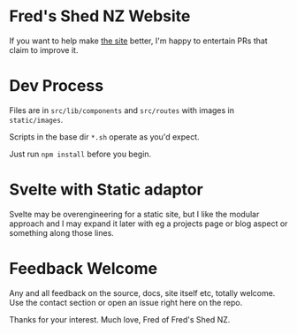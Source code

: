 # Fred's Shed NZ Website

If you want to help make [the site](https://fredsshednz.com) better, I'm happy to entertain PRs that claim to improve it.



# Dev Process

Files are in `src/lib/components` and `src/routes` with images in `static/images`.

Scripts in the base dir `*.sh` operate as you'd expect.

Just run `npm install` before you begin.

# Svelte with Static adaptor

Svelte may be overengineering for a static site, but I like the modular approach and I may expand it later with eg a projects page or blog aspect or something along those lines.

# Feedback Welcome

Any and all feedback on the source, docs, site itself etc, totally welcome. Use the contact section or open an issue right here on the repo.

Thanks for your interest. Much love, Fred of Fred's Shed NZ.
